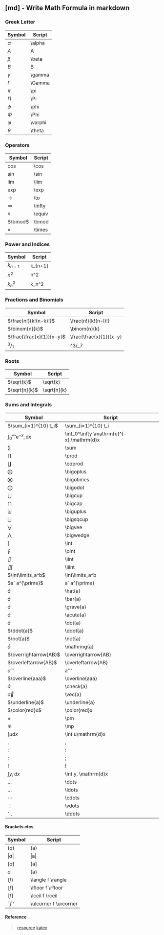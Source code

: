 ## [md] - **Write Math Formula in markdown**

### **Greek Letter**
| Symbol | Script |
| ------ | ------ |
| $\alpha$ | \alpha |
| $A$ | A |
| $\beta$ | \beta |
| $B$ | B |
| $\gamma$ | \gamma |
| $\Gamma$ | \Gamma |
| $\pi$ | \pi |
| $\Pi$ | \Pi |
| $\phi$ | \phi |
| $\Phi$ | \Phi |
| $\varphi$ | \varphi |
| $\theta$ | \theta |

### **Operators**
| Symbol | Script |
| ------ | ------ |
| $\cos$ | \cos |
| $\sin$ | \sin |
| $\lim$ | \lim |
| $\exp$ | \exp |
| $\to$ | \to |
| $\infty$ | \infty |
| $\equiv$ | \equiv |
| $\bmod$ | \bmod |
| $\times$ | \times |

### **Power and Indices**
| Symbol | Script |
| ------ | ------ |
| $k_{n+1}$ | k_{n+1} |
| $n^2$ | n^2 |
| $k_n^2$ | k_n^2 |

### **Fractions and Binomials**
| Symbol | Script |
| ------ | ------ |
| $\frac{n!}{k!(n-k)!}$ | \frac{n!}{k!(n-l)!} |
| $\binom{n}{k}$ | \binom{n}{k} |
| $\frac{\frac{x}{1}}{x-y}$ | \frac{\frac{x}{1}}{x-y} |
|$^3/_7$ |^3/_7|

### **Roots**
| Symbol | Script |
| ------ | ------ |
| $\sqrt{k}$ | \sqrt{k} |
| $\sqrt[n]{k}$ | \sqrt[n]{k} |

### **Sums and Integrals**
| Symbol | Script |
| ------ | ------ |
| $\sum_{i=1}^{10} t_i$ | \sum_{i=1}^{10} t_i |
| $\int_0^\infty \mathrm{e}^{-x},\mathrm{d}x$ | \int_0^\infty \mathrm{e}^{-x},\mathrm{d}x |
|$\sum$|\sum|
|$\prod$|\prod|
|$\coprod$|\coprod|
|$\bigoplus$|\bigoplus|
|$\bigotimes$|\bigotimes|
|$\bigodot$|\bigodot|
|$\bigcup$|\bigcup|
|$\bigcap$|\bigcap|
|$\biguplus$|\biguplus|
|$\bigsqcup$|\bigsqcup|
|$\bigvee$|\bigvee|
|$\bigwedge$|\bigwedge|
|$\int$|\int|
|$\oint$|\oint|
|$\iint$|\iint|
|$\iiint$|\iiint|
|$\int\limits_a^b$|\int\limits_a^b|
|$a` a^{\prime}$|a` a^{\prime}|
|$\hat{a}$|\hat{a}|
|$\bar{a}$|\bar{a}|
|$\grave{a}$|\grave{a}|
|$\acute{a}$|\acute{a}|
|$\dot{a}$|\dot{a}|
|$\ddot{a}$|\ddot{a}|
|$\not{a}$|\not{a}|
|$\mathring{a}$|\mathring{a}|
|$\overrightarrow{AB}$|\overrightarrow{AB}|
|$\overleftarrow{AB}$|\overleftarrow{AB}|
|$a'''$|a'''|
|$\overline{aaa}$|\overline{aaa}|
|$\check{a}$|\check{a}|
|$\vec{a}$|\vec{a}|
|$\underline{a}$|\underline{a}|
|$\color{red}x$|\color{red}x|
|$\pm$|\pm|
|$\mp$|\mp|
|$\int u\mathrm{d}x$|\int u\mathrm{d}x|
|$,$|,|
|$:$|:|
|$;$|;|
|$!$|!|
|$\int y, \mathrm{d}x$|\int y, \mathrm{d}x|
|$\dots$|\dots|
|$\ldots$|\ldots|
|$\cdots$|\cdots|
|$\vdots$|\vdots|
|$\ddots$|\ddots|

#### Brackets etcs
| Symbol | Script |
| ------ | ------ |
|$(a)$|(a)|
|$\|a\|$|\|a\||
|$[a]$|[a]|
|${a}$|{a}|
|$\langle f \rangle$|\langle f \rangle|
|$\lfloor f \rfloor$|\lfloor f \rfloor|
|$\lceil f \rceil$|\lceil f \rceil|
|$\ulcorner f \urcorner$|\ulcorner f \urcorner|



#### Reference
> [resource](https://csrgxtu.github.io/2015/03/20/Writing-Mathematic-Fomulars-in-Markdown/)
> [katex](https://katex.org/docs/support_table.html)